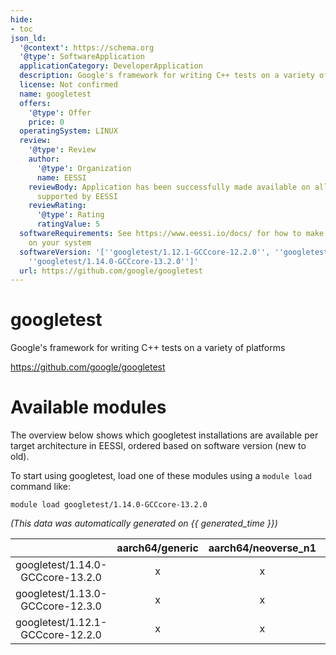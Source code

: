 ```yaml
---
hide:
- toc
json_ld:
  '@context': https://schema.org
  '@type': SoftwareApplication
  applicationCategory: DeveloperApplication
  description: Google's framework for writing C++ tests on a variety of platforms
  license: Not confirmed
  name: googletest
  offers:
    '@type': Offer
    price: 0
  operatingSystem: LINUX
  review:
    '@type': Review
    author:
      '@type': Organization
      name: EESSI
    reviewBody: Application has been successfully made available on all architectures
      supported by EESSI
    reviewRating:
      '@type': Rating
      ratingValue: 5
  softwareRequirements: See https://www.eessi.io/docs/ for how to make EESSI available
    on your system
  softwareVersion: '[''googletest/1.12.1-GCCcore-12.2.0'', ''googletest/1.13.0-GCCcore-12.3.0'',
    ''googletest/1.14.0-GCCcore-13.2.0'']'
  url: https://github.com/google/googletest
---
```


googletest
==========


Google's framework for writing C++ tests on a variety of platforms

https://github.com/google/googletest
# Available modules


The overview below shows which googletest installations are available per target architecture in EESSI, ordered based on software version (new to old).

To start using googletest, load one of these modules using a `module load` command like:

```shell
module load googletest/1.14.0-GCCcore-13.2.0
```

*(This data was automatically generated on {{ generated_time }})*  

| |aarch64/generic|aarch64/neoverse_n1|aarch64/neoverse_v1|x86_64/generic|x86_64/amd/zen2|x86_64/amd/zen3|x86_64/amd/zen4|x86_64/intel/haswell|x86_64/intel/sapphirerapids|x86_64/intel/skylake_avx512|
| :---: | :---: | :---: | :---: | :---: | :---: | :---: | :---: | :---: | :---: | :---: |
|googletest/1.14.0-GCCcore-13.2.0|x|x|x|x|x|x|x|x|x|x|
|googletest/1.13.0-GCCcore-12.3.0|x|x|x|x|x|x|x|x|x|x|
|googletest/1.12.1-GCCcore-12.2.0|x|x|x|x|x|x|x|x|x|x|

